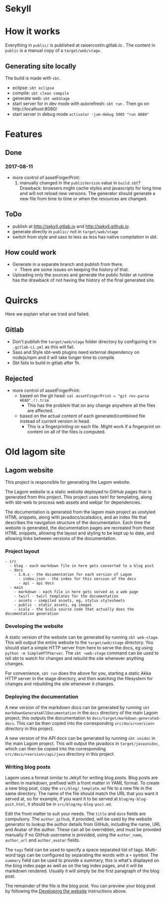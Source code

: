 # Sekyll
# How it works

Everything in `public/` is published at raisercostin.gitlab.io .
The content in `public` is a manual copy of a `target/web/stage`.

## Generating site locally

The build is made with `sbt`.
- eclipse: `sbt eclipse`
- compile: `sbt clean compile`
- generate web: `sbt webStage`
- start server for in dev mode with autorefresh: `sbt run` . Then go on http://localhost:8080/
- start server in debug mode `activator -jvm-debug 5005 "run 8080"`

# Features
## Done
### 2017-08-11
- more control of assetFingerPrint:
  1. manually changed in the `publicVersion` value in `build.sbt`? Drawback: browsers might cache styles and javascripts for long time and will not reload new versions. The generator should generate a new file from time to time or when the resources are changed.

## ToDo
- publish at http://sekyll.gitlab.io and http://sekyll.github.io
- generate directly in `public/` not in `target/web/stage`
- switch from style and sass to less as less has native compilation in sbt.

## How could work
- Generate in a separate branch and publish from there.
  - There are some issues on keeping the history of that.
- Uploading only the sources and generate the public folder at runtime has the drawback of not having the history of the final generated site.

# Quircks
Here we explain what we tried and failed.

## Gitlab
- Don't publish the `target/web/stage` folder directory by configuring it in `.gitlab-ci.yml` as this will fail.
- Sass and Style sbt-web plugins need external dependency on nodejs/npm and it will take longer time to compile.
- Sbt fails to build in gitlab after 1h.

## Rejected
- more control of assetFingerPrint:
  - based on the git head: `val assetFingerPrint = "git rev-parse HEAD".!!.trim`
     - This has the problem that on any change anywhere all the files are affected.
  - based on the actual content of each generated/combined file instead of current version in head.
     - This is a fingerprinting on each file. Might work if a fingerprint on content on all of the files is computed.


# Old lagom site
## Lagom website

This project is responsible for generating the Lagom website.

The Lagom website is a static website deployed to GitHub pages that is generated from this project.  This project uses twirl for templating, along with sbt-web to process web assets and webjar for dependencies.

The documentation is generated from the lagom main project as unstyled HTML snippets, along with javadocs/scaladocs, and an index file that describes the navigation structure of the documentation.  Each time the website is generated, the documentation pages are recreated from these HTML snippets, allowing the layout and styling to be kept up to date, and allowing links between versions of the documentation.

### Project layout

    - src
      - blog - each markdown file in here gets converted to a blog post
      - docs
        - 1.0.x - the documentation for each version of Lagom
          - index.json - the index for this version of the docs
          - api - api docs
      - main
        - markdown - each file in here gets served as a web page
        - twirl - twirl templates for the documentation
        - assets - compiled assets, eg, stylus stylesheets
        - public - static assets, eg images
        - scala - the Scala source code that actually does the documentation generation

### Developing the website

A static version of the website can be generated by running `sbt web-stage`.  This will output the entire website to the `target/web/stage` directory.  You should start a simple HTTP server from here to serve the docs, eg using `python -m SimpleHTTPServer`.  The `sbt ~web-stage` command can be used to tell sbt to watch for changes and rebuild the site whenever anything changes.

For convenience, `sbt run` does the above for you, starting a static Akka HTTP server in the stage directory, and then watching the filesystem for changes and rebuilding the site whenever it changes.

### Deploying the documentation

A new version of the markdown docs can be generated by running `sbt markdownGenerateAllDocumentation` in the `docs` directory of the main Lagom project, this outputs the documentation to `docs/target/markdown-generated-docs`.  This can be then copied into the corresponding `src/docs/<version>` directory in this project.

A new version of the API docs can be generated by running `sbt unidoc` in the main Lagom project.  This will output the javadocs in `target/javaunidoc`, which can then be copied into the corresponding `src/docs/<version>/api/java` directory in this project.

### Writing blog posts

Lagom uses a format similar to Jekyll for writing blog posts. Blog posts are written in markdown, prefixed with a front matter in YAML format. To create a new blog post, copy the `src/blog/_template.md` file to a new file in the same directory. The name of the file should match the URL that you want it served at, so for example, if you want it to be served at `blog/my-blog-post.html`, it should be in `src/blog/my-blog-post.md`.

Edit the front matter to suit your needs. The `title` and `date` fields are compulsory. The `author_github`, if provided, will be used by the website generator to lookup the author details from GitHub, including the name, URL and Avatar of the author. These can all be overridden, and must be provided manually if no GitHub username is provided, using the `author_name`, `author_url` and `author_avatar` fields.

The `tags` field can be used to specify a space separated list of tags. Multi-word tags can be configured by separating the words with a `+` symbol. The `summary` field can be used to provide a summary, this is what's displayed on the blog index page as well as on the tag index pages, and it will be markdown rendered. Usually it will simply be the first paragraph of the blog post.

The remainder of the file is the blog post. You can preview your blog post by following the [Developing the website](#developing-the-website) instructions above.
